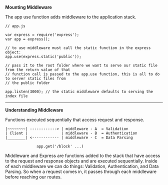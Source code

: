 **Mounting Middleware**

The app use function adds middleware to the application stack.
```
// app.js

var express = require('express');
var app = express();

// to use middleware must call the static function in the express object:
app.use(express.static('public'));

// pass it to the root folder where we want to serve our static file from the return value of that
// function call is passed to the app.use function, this is all to do to server static files from
// the public folder

app.listen(3000); // the static middleware defaults to serving the index file
```
___

**Understanding Middleware**

Functions executed sequentially that access request and response.
```
|~~~~~~~~| ------------> | middleware - A  = Validation
| Client |               | middleware - B  = Authentication
|________| <------------ | middleware - C  = Data Parsing
              
              app.get('/block' ...)
```

Middleware and Express are functions added to the stack that have access to the request 
and response objects and are executed sequentially. Inside of each middleware we can do 
things: Validation, Authentication, and Data Parsing. So when a request comes in, it
passes through each middleware before reaching our routes.
